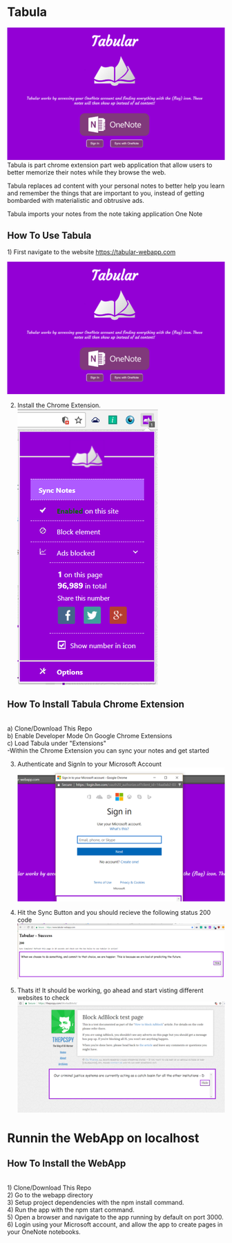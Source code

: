 # Tabula
[![WebApp](https://github.com/NickEngmann/tabula/blob/master/images/1.png)](https://tabular-webapp.com)<br>
Tabula is part chrome extension part web application that allow users to better memorize their notes while they browse the web.

Tabula replaces ad content with your personal notes to better help you learn and remember the things that are important to you, instead of getting bombarded with materialistic and obtrusive ads.

Tabula imports your notes from the note taking application One Note
<h2> How To Use Tabula </h2>
1) First navigate to the website <a href="https://tabular-webapp.com">https://tabular-webapp.com</a> </br>

[![WebApp](https://github.com/NickEngmann/tabula/blob/master/images/1.png)](https://tabular-webapp.com) </br>

2) Install the Chrome Extension. </br>
![Chrome Extension](https://github.com/NickEngmann/tabula/blob/master/images/00.png) </br>
<h2> How To Install Tabula Chrome Extension </h2>
</br>
a) Clone/Download This Repo </br>
b) Enable Developer Mode On Google Chrome Extensions </br>
c) Load Tabula under "Extensions" </br>
	-Within the Chrome Extension you can sync your notes and get started</br>

3) Authenticate and SignIn to your Microsoft Account </br>
![Sign In](https://github.com/NickEngmann/tabula/blob/master/images/2.png) </br>

4) Hit the Sync Button and you should recieve the following status 200 code </br>
![Sync](https://github.com/NickEngmann/tabula/blob/master/images/3.png) </br>

5) Thats it! It should be working, go ahead and start visting different websites to check </br>
![Sync](https://github.com/NickEngmann/tabula/blob/master/images/4.png) </br>


<h1> Runnin the WebApp on localhost

<h2> How To Install the WebApp </h2>
</br>
1) Clone/Download This Repo </br>
2) Go to the webapp directory</br>
3) Setup project dependencies with the npm install command.</br>
4) Run the app with the npm start command.</br>
5) Open a browser and navigate to the app running by default on port 3000.</br>
6) Login using your Microsoft account, and allow the app to create pages in your OneNote notebooks.</br>

